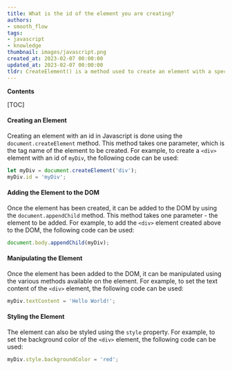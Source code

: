 ```yaml
---
title: What is the id of the element you are creating?
authors:
- smooth_flow
tags:
- javascript
- knowledge
thumbnail: images/javascript.png
created_at: 2023-02-07 00:00:00
updated_at: 2023-02-07 00:00:00
tldr: CreateElement() is a method used to create an element with a specified ID in JavaScript.
---
```


**Contents**

[TOC]

#### Creating an Element

Creating an element with an id in Javascript is done using the `document.createElement` method. This method takes one parameter, which is the tag name of the element to be created. For example, to create a `<div>` element with an id of `myDiv`, the following code can be used:

```javascript
let myDiv = document.createElement('div');
myDiv.id = 'myDiv';
```

#### Adding the Element to the DOM

Once the element has been created, it can be added to the DOM by using the `document.appendChild` method. This method takes one parameter - the element to be added. For example, to add the `<div>` element created above to the DOM, the following code can be used:

```javascript
document.body.appendChild(myDiv);
```

#### Manipulating the Element

Once the element has been added to the DOM, it can be manipulated using the various methods available on the element. For example, to set the text content of the `<div>` element, the following code can be used:

```javascript
myDiv.textContent = 'Hello World!';
```

#### Styling the Element

The element can also be styled using the `style` property. For example, to set the background color of the `<div>` element, the following code can be used:

```javascript
myDiv.style.backgroundColor = 'red';
```
